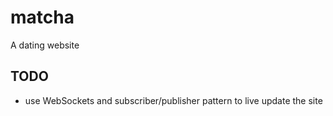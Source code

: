 # matcha

A dating website

## TODO

- use WebSockets and subscriber/publisher pattern to live update the site
